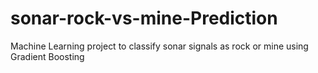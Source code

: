 # sonar-rock-vs-mine-Prediction
Machine Learning project to classify sonar signals as rock or mine using Gradient Boosting
